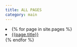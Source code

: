 ```yaml
---
title: ALL PAGES
category: main
---
```


<li>
{% for page in site.pages %}
    <li><a href="{{page.url}}">{{page.title}}</a></li>
{% endfor %}
</ul>
